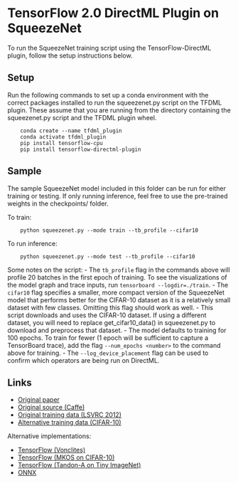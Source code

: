 # TensorFlow 2.0 DirectML Plugin on SqueezeNet

To run the SqueezeNet training script using the TensorFlow-DirectML plugin, follow the setup instructions below.

## Setup

Run the following commands to set up a conda environment with the correct packages installed to run the squeezenet.py script on the TFDML plugin. These assume that you are running from the directory containing the squeezenet.py script and the TFDML plugin wheel.

```
    conda create --name tfdml_plugin
    conda activate tfdml_plugin
    pip install tensorflow-cpu
    pip install tensorflow-directml-plugin
```

## Sample

The sample SqueezeNet model included in this folder can be run for either training or testing. If only running inference, feel free to use the pre-trained weights in the checkpoints/ folder.

To train:

```
    python squeezenet.py --mode train --tb_profile --cifar10
```

To run inference:

```
    python squeezenet.py --mode test --tb_profile --cifar10
```

Some notes on the script:
    - The `tb_profile` flag in the commands above will profile 20 batches in the first epoch of training. To see the visualizations of the model graph and trace inputs, run `tensorboard --logdir=./train`.
    - The `cifar10` flag specifies a smaller, more compact version of the SqueezeNet model that performs better for the CIFAR-10 dataset as it is a relatively small dataset with few classes. Omitting this flag should work as well.
    - This script downloads and uses the CIFAR-10 dataset. If using a different dataset, you will need to replace get_cifar10_data() in squeezenet.py to download and preprocess that dataset.
    - The model defaults to training for 100 epochs. To train for fewer (1 epoch will be sufficient to capture a TensorBoard trace), add the flag `--num_epochs <number>` to the command above for training.
    - The `--log_device_placement` flag can be used to confirm which operators are being run on DirectML.

## Links

- [Original paper](https://arxiv.org/abs/1602.07360)
- [Original source (Caffe)](https://github.com/forresti/SqueezeNet)
- [Original training data (LSVRC 2012)](http://www.image-net.org/challenges/LSVRC/2012/)
- [Alternative training data (CIFAR-10)](https://www.cs.toronto.edu/~kriz/cifar.html)

Alternative implementations:
- [TensorFlow (Vonclites)](https://github.com/vonclites/squeezenet)
- [TensorFlow (MKOS on CIFAR-10)](https://github.com/mkos/squeezenet)
- [TensorFlow (Tandon-A on Tiny ImageNet)](https://github.com/Tandon-A/SqueezeNet)
- [ONNX](https://github.com/onnx/models/tree/master/vision/classification/squeezenet/squeezenet)